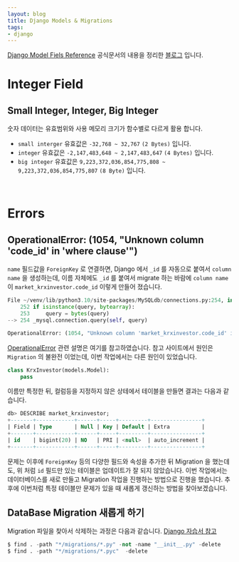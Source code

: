 ```yaml
---
layout: blog
title: Django Models & Migrations
tags:
- django
---
```


[Django Model Fiels Reference](https://docs.djangoproject.com/ko/4.1/ref/models/fields/) 공식문서의 내용을 정리한 [블로그](https://velog.io/@qlgks1/Django-Model-%ED%95%84%EB%93%9Cfiled-%EB%AA%A8%EC%9D%8C%EC%A7%91) 입니다.

# Integer Field
## Small Integer, Integer, Big Integer

숫자 데이터는 유효범위와 사용 메모리 크기가 함수별로 다르게 활용 합니다.
- `small interger` 유효값은 `-32,768 ~ 32,767` `(2 Bytes)` 입니다.
- `integer` 유효값은 `-2,147,483,648 ~ 2,147,483,647` `(4 Bytes)` 입니다.
- `big integer` 유효값은 `9,223,372,036,854,775,808 ~ 9,223,372,036,854,775,807` `(8 Byte)` 입니다.

<br/>

# Errors

## OperationalError: (1054, "Unknown column 'code_id' in 'where clause'")

`name` 필드값을 `ForeignKey` 로 연결하면, Django 에서 `_id` 를 자동으로 붙여서 `column name` 을 생성하는데, 이름 자체에도 `_id` 를 붙여서 migrate 하는 바람에 `column name` 이 `market_krxinvestor.code_id` 이렇게 만들어 졌습니다. 

```python
File ~/venv/lib/python3.10/site-packages/MySQLdb/connections.py:254, in Connection.query(self, query)
    252 if isinstance(query, bytearray):
    253     query = bytes(query)
--> 254 _mysql.connection.query(self, query)

OperationalError: (1054, "Unknown column 'market_krxinvestor.code_id' in 'where clause'")
```

[OperationalError](https://phin09.tistory.com/59) 관련 설명은 여기를 참고하였습니다. 참고 사이트에서 원인은 `Migration` 의 불완전 이었는데, 이번 작업에서는 다른 원인이 있었습니다.

```python
class KrxInvestor(models.Model):
    pass
```

이름만 특정한 뒤, 컬럼등을 지정하지 않은 상테에서 테이블을 만들면 결과는 다음과 같습니다.

```sql
db> DESCRIBE market_krxinvestor;
+-------+------------+------+-----+---------+----------------+
| Field | Type       | Null | Key | Default | Extra          |
+-------+------------+------+-----+---------+----------------+
| id    | bigint(20) | NO   | PRI | <null>  | auto_increment |
+-------+------------+------+-----+---------+----------------+
```

문제는 이후에 `ForeignKey` 등의 다양한 필드와 속성을 추가한 뒤 Migration 을 했는데도, 위 처럼 `id` 필드만 있는 테이블은 업데이트가 잘 되지 않았습니다. 이번 작업에서는 데이터베이스를 새로 만들고 Migration 작업을 진행하는 방법으로 진행을 했습니다. 추후에 이번처럼 특정 테이블만 문제가 있을 때 새롭게 갱신하는 방법을 찾아보겠습니다.

## DataBase Migration 새롭게 하기

Migration 파일을 찾아서 삭제하는 과정은 다음과 같습니다. [Django 자습서 참고](https://wikidocs.net/9926) 

```python
$ find . -path "*/migrations/*.py" -not -name "__init__.py" -delete
$ find . -path "*/migrations/*.pyc"  -delete
```